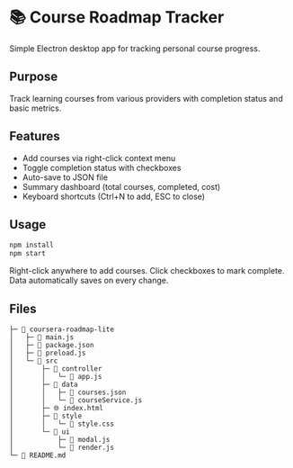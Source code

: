# 📚 Course Roadmap Tracker

Simple Electron desktop app for tracking personal course progress.

## Purpose

Track learning courses from various providers with completion status and basic metrics.

## Features

- Add courses via right-click context menu  
- Toggle completion status with checkboxes  
- Auto-save to JSON file  
- Summary dashboard (total courses, completed, cost)  
- Keyboard shortcuts (Ctrl+N to add, ESC to close)  

## Usage

```bash
npm install
npm start
```

Right-click anywhere to add courses. Click checkboxes to mark complete.
Data automatically saves on every change.

## Files
```
├─ 📂 coursera-roadmap-lite
│   ├─ 📜 main.js
│   ├─ 🔧 package.json
│   ├─ 📜 preload.js
│   └─ 📂 src
│       ├─ 📂 controller
│       │   └─ 📜 app.js
│       ├─ 📂 data
│       │   ├─ 🔧 courses.json
│       │   └─ 📜 courseService.js
│       ├─ 🌐 index.html
│       ├─ 📂 style
│       │   └─ 🎨 style.css
│       └─ 📂 ui
│           ├─ 📜 modal.js
│           └─ 📜 render.js
└─ 📘 README.md
```